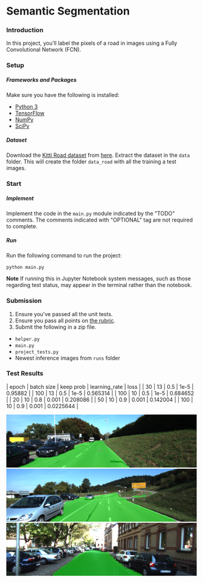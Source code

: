 # Semantic Segmentation
### Introduction
In this project, you'll label the pixels of a road in images using a Fully Convolutional Network (FCN).

### Setup
##### Frameworks and Packages
Make sure you have the following is installed:
 - [Python 3](https://www.python.org/)
 - [TensorFlow](https://www.tensorflow.org/)
 - [NumPy](http://www.numpy.org/)
 - [SciPy](https://www.scipy.org/)
##### Dataset
Download the [Kitti Road dataset](http://www.cvlibs.net/datasets/kitti/eval_road.php) from [here](http://www.cvlibs.net/download.php?file=data_road.zip).  Extract the dataset in the `data` folder.  This will create the folder `data_road` with all the training a test images.

### Start
##### Implement
Implement the code in the `main.py` module indicated by the "TODO" comments.
The comments indicated with "OPTIONAL" tag are not required to complete.
##### Run
Run the following command to run the project:
```
python main.py
```
**Note** If running this in Jupyter Notebook system messages, such as those regarding test status, may appear in the terminal rather than the notebook.

### Submission
1. Ensure you've passed all the unit tests.
2. Ensure you pass all points on [the rubric](https://review.udacity.com/#!/rubrics/989/view).
3. Submit the following in a zip file.
 - `helper.py`
 - `main.py`
 - `project_tests.py`
 - Newest inference images from `runs` folder
 
### Test Results

| epoch | batch size | keep prob | learning_rate | loss |
|  30   |    13      |     0.5   |    1e-5       | 0.95882 |
| 100   |    13      |     0.5   |    1e-5       | 0.565314 |
| 100   |    10      |     0.5   |    1e-5       | 0.684652 |
|  20   |    10      |     0.8   |    0.001      | 0.208086 |
|  50   |    10      |     0.9   |    0.001      | 0.142004 |
| 100   |    10      |     0.9   |    0.001      | 0.0225644 |

![alt text](https://github.com/psaravind/CarND-Semantic-Segmentation/blob/master/runs/um_000015.png)
![alt text](https://github.com/psaravind/CarND-Semantic-Segmentation/blob/master/runs/umm_000035.png)
![alt text](https://github.com/psaravind/CarND-Semantic-Segmentation/blob/master/runs/uu_000071.png)


